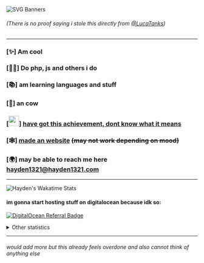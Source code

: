 ![SVG Banners](https://svg-banners.vercel.app/api?type=rainbow&text1=HELLO%20I%20DO%20THE%20CODING%20THINGS&width=1000&height=200)

###### (There is no proof saying i stole this directly from [@LucaTanks](https://github.com/LucaTanks))
-------------

### [✨] Am cool
### [👨‍✈] Do php, js and others i do
### [📚] am learning languages and stuff
### [🐄] an cow
### [<img src="https://github.githubassets.com/images/modules/profile/badge--acv-64.png" width="27"></img>] [have got this achievement, dont know what it means](https://github.githubassets.com/images/modules/profile/badge--acv-64.png)
### [🕸] [made an website](https://hayden1321.com) ~~(may not work depending on mood)~~
### [🌍] may be able to reach me here [hayden1321@hayden1321.com](mailto:hayden1321@hayden1321.com)
-------------

![Hayden's Wakatime Stats](https://github-readme-stats.vercel.app/api/wakatime?username=@hayden1321&layout=compact)

#### im gonna start hosting stuff on digitalocean because idk so:
[![DigitalOcean Referral Badge](https://web-platforms.sfo2.digitaloceanspaces.com/WWW/Badge%202.svg)](https://www.digitalocean.com/?refcode=116d458754ae&utm_campaign=Referral_Invite&utm_medium=Referral_Program&utm_source=badge)

<details>
<summary>Other statistics</summary>
<br>
  
![Hayden's GitHub stats](https://github-readme-stats.vercel.app/api?username=Hayden1321&show_icons=true)

![Top Langs](https://github-readme-stats.vercel.app/api/top-langs/?username=Hayden1321&layout=compact)
</details>

-------------

###### *would add more but this already feels overdone and also cannot think of anything else*
